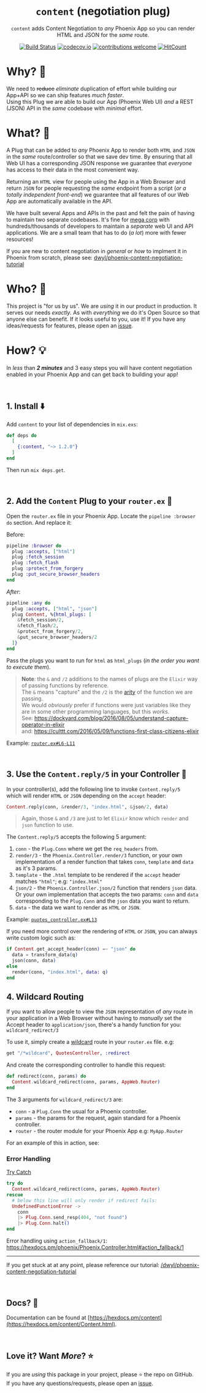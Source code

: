 <div align="center">

# `content` (negotiation plug)

`content` adds Content Negotiation
to _any_ Phoenix App
so you can render HTML and JSON for the _same_ route.

[![Build Status](https://img.shields.io/travis/dwyl/content/master.svg?style=flat-square)](https://travis-ci.org/dwyl/content)
[![codecov.io](https://img.shields.io/codecov/c/github/dwyl/content/master.svg?style=flat-square)](http://codecov.io/github/dwyl/content?branch=master)
[![contributions welcome](https://img.shields.io/badge/contributions-welcome-brightgreen.svg?style=flat-square)](https://github.com/dwyl/content/issues)
[![HitCount](http://hits.dwyl.io/dwyl/content.svg)](https://github.com/dwyl/content)

</div>

# Why? 🤷

We need to ~~reduce~~ _eliminate_ duplication of effort
while building our App+API so we can ship features _much faster_. <br />
Using this Plug we are able to build our App (Phoenix Web UI)
_and_ a REST (JSON) API in the _same_ codebase with _minimal_ effort.


# What? 💭

A Plug that can be added to _any_ Phoenix App
to render both `HTML` and `JSON` in the _same_ route/controller
so that we save dev time.
By ensuring that all Web UI
has a corresponding JSON response
we guarantee that _everyone_ has
access to their data in the most convenient way.

Returning an `HTML` view for people using the App in a Web Browser
and return `JSON` for people requesting the _same_ endpoint
from a script (_or a totally independent front-end_)
we guarantee that all features of our Web App
are automatically available in the API.

We have built several Apps and APIs in the past
and felt the pain of having to maintain
two separate codebases.
It's fine for
[mega corp](https://en.wikipedia.org/wiki/Evil_corporation)
with hundreds/thousands
of developers to maintain a _separate_ web UI
and API applications.
We are a small team
that has to do (_a lot_) more with fewer resources!

If you are new to content negotiation in _general_
or _how_ to implment it in Phoenix from scratch,
please see:
[dwyl/phoenix-content-negotiation-tutorial](https://github.com/dwyl/phoenix-content-negotiation-tutorial)

# Who? 👥

This project is "for us by us".
We are _using_ it in our product in production.
It serves our needs _exactly_.
As with _everything_ we do it's Open Source
so that anyone else can benefit.
If it looks useful to you, use it!
If you have any ideas/requests for features,
please open an
[issue](https://github.com/dwyl/content/issues).


# How? 💡

In _less_ than ***2 minutes*** and 3 easy steps
you will have content negotiation enabled
in your Phoenix App
and can get back to building your app!


<br />

## 1. Install ⬇️

Add `content` to your list of dependencies in `mix.exs`:

```elixir
def deps do
  [
    {:content, "~> 1.2.0"}
  ]
end
```

Then run `mix deps.get`.

<br />

## 2. Add the `Content` Plug to your `router.ex` 🔧

Open the `router.ex` file in your Phoenix App.
Locate the `pipeline :browser do` section.
And replace it:

Before:

```elixir
pipeline :browser do
  plug :accepts, ["html"]
  plug :fetch_session
  plug :fetch_flash
  plug :protect_from_forgery
  plug :put_secure_browser_headers
end
```

_After_:

```elixir
pipeline :any do
  plug :accepts, ["html", "json"]
  plug Content, %{html_plugs: [
    &fetch_session/2,
    &fetch_flash/2,
    &protect_from_forgery/2,
    &put_secure_browser_headers/2
  ]}
end
```

Pass the plugs you want to run for `html`
as `html_plugs` (_in the order you want to execute them_).

> **Note**: the `&` and `/2` additions to the names of plugs
are the `Elixir` way of passing functions by reference. <br />
The `&` means "capture" and the `/2` is the
[arity](https://en.wikipedia.org/wiki/Arity)
of the function we are passing. <br />
We would _obviously_ prefer if functions were just variables
like they are in some other programming languages,
but this _works_. <br />
See:
https://dockyard.com/blog/2016/08/05/understand-capture-operator-in-elixir <br />
and:
https://culttt.com/2016/05/09/functions-first-class-citizens-elixir

Example:
[`router.ex#L6-L11`](https://github.com/dwyl/phoenix-content-negotiation-tutorial/blob/22501adbbe8159d28b37f39d912519f39346d1bd/lib/app_web/router.ex#L6-L11)

<br />

## 3. Use the `Content.reply/5` in your Controller 📣

In your controller(s),
add the following line to invoke `Content.reply/5` <br />
which will render `HTML` or `JSON`
depending on the `accept` header:

```elixir
Content.reply(conn, &render/3, "index.html", &json/2, data)
```

> Again, those `&` and `/3` are just to let `Elixir`
know which `render` and `json` function to use.

The `Content.reply/5` accepts the following 5 argument:
1. `conn` - the `Plug.Conn` where we get the `req_headers` from.
2. `render/3` - the `Phoenix.Controller.render/3` function,
  or your own implementation of a render function that
  takes `conn`, `template` and `data` as it's 3 params.
3. `template` - the `.html` template to be rendered
  if the `accept` header matches `"html"`; e.g: `"index.html"`
4. `json/2` - the `Phoenix.Controller.json/2` function
  that renders `json` data.
  Or your own implementation that accepts the two params:
  `conn` and `data` corresponding to the `Plug.Conn`
  and the `json` data you want to return.
5. `data` - the data we want to render as `HTML` or `JSON`.


Example:
[`quotes_controller.ex#L13`](https://github.com/dwyl/phoenix-content-negotiation-tutorial/blob/22501adbbe8159d28b37f39d912519f39346d1bd/lib/app_web/controllers/quotes_controller.ex#L13)


If you need more control over the rendering of `HTML` or `JSON`,
you can always write custom logic such as:

```elixir
if Content.get_accept_header(conn) =~ "json" do
  data = transform_data(q)
  json(conn, data)
else
  render(conn, "index.html", data: q)
end
```

## 4. Wildcard Routing

If you want to allow people to view the `JSON` representation
of _any_ route in your application in a Web Browser
without having to _manually_ set the Accept header 
to `application/json`, there's a handy function for you:
`wildcard_redirect/3`

To use it, simply create a 
[wildcard](https://stackoverflow.com/questions/32189311/catch-all-wildcard-route) 
route in your `router.ex` file.
e.g:

```elixir
get "/*wildcard", QuotesController, :redirect
```

And create the corresponding controller to handle this request:

```elixir
def redirect(conn, params) do
  Content.wildcard_redirect(conn, params, AppWeb.Router)
end
```

The 3 arguments for `wildcard_redirect/3` are:
+ `conn` - a `Plug.Conn` the usual for a Phoenix controller.
+ `params` - the params for the request, again standard for a Phoenix controller.
+ `router` - the router module for your Phoenix App e.g: `MyApp.Router`

For an example of this in action, see:
[]()



### Error Handling

[Try Catch](https://elixir-lang.org/getting-started/try-catch-and-rescue.html#errors)

```elixir
try do
  Content.wildcard_redirect(conn, params, AppWeb.Router)
rescue
  # below this line will only render if redirect fails:
  UndefinedFunctionError ->
    conn
    |> Plug.Conn.send_resp(404, "not found")
    |> Plug.Conn.halt()
end
```

Error handling using `action_fallback/1`:
https://hexdocs.pm/phoenix/Phoenix.Controller.html#action_fallback/1

<hr />

If you get stuck at at any point,
please reference our tutorial:
[/dwyl/phoenix-content-negotiation-tutorial](https://github.com/dwyl/phoenix-content-negotiation-tutorial#part-2)

<br />

## Docs? 📖

Documentation can be found at
[https://hexdocs.pm/content](https://hexdocs.pm/content/Content.html).

<br />

## Love it? Want _More_? ⭐

If you are _using_ this package in your project,
please ⭐ the repo on GitHub. <br />
If you have any questions/requests,
please open an [issue](https://github.com/dwyl/content/issues).
